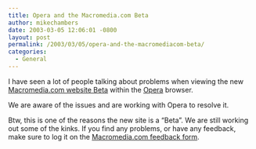 ```yaml
---
title: Opera and the Macromedia.com Beta
author: mikechambers
date: 2003-03-05 12:06:01 -0800
layout: post
permalink: /2003/03/05/opera-and-the-macromediacom-beta/
categories:
  - General
---
```



I have seen a lot of people talking about problems when viewing the new [Macromedia.com website Beta][1] within the [Opera][2] browser.

We are aware of the issues and are working with Opera to resolve it.

Btw, this is one of the reasons the new site is a &#8220;Beta&#8221;. We are still working out some of the kinks. If you find any problems, or have any feedback, make sure to log it on the [Macromedia.com feedback form][3].

 [1]: http://www.macromedia.com
 [2]: http://www.opera.com/
 [3]: http://www.macromedia.com/bin/webfeedback.cgi